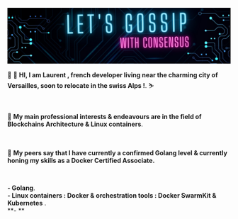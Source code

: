 ![banner](./image.jpeg)
<br>

 👋 👋   **HI, I am Laurent , french developer living near the charming city of Versailles, soon to relocate in the swiss Alps !**.   ⛷     <br>
 <br>
 <br>
 
 
 👀 **My main professional interests & endeavours are in the field of Blockchains Architecture & Linux containers**. <br>
 <br>
 <br>
 
 

🌱  **My peers say that I have  currently a confirmed Golang level & currently honing my skills as a Docker Certified Associate.**
    
<br>


**- Golang**.<br>
**- Linux containers : Docker & orchestration tools : Docker SwarmKit & Kubernetes** .<br>
**- **<br>

<br>
<br>



